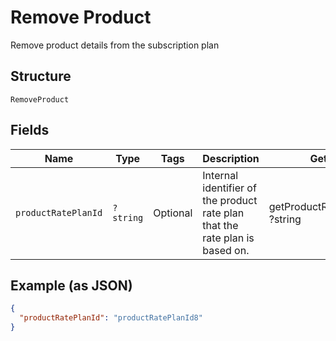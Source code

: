 
# Remove Product

Remove product details from the subscription plan

## Structure

`RemoveProduct`

## Fields

| Name | Type | Tags | Description | Getter | Setter |
|  --- | --- | --- | --- | --- | --- |
| `productRatePlanId` | `?string` | Optional | Internal identifier of the product rate plan that the rate plan is based on. | getProductRatePlanId(): ?string | setProductRatePlanId(?string productRatePlanId): void |

## Example (as JSON)

```json
{
  "productRatePlanId": "productRatePlanId8"
}
```

